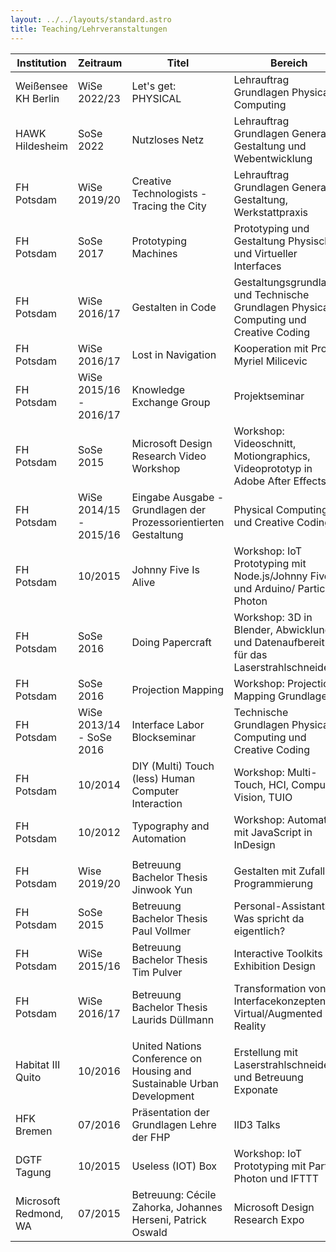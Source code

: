 ```yaml
---
layout: ../../layouts/standard.astro
title: Teaching/Lehrveranstaltungen
---
```


| Institution           | Zeitraum                 | Titel                                                                  | Bereich                                                                                | ECP     |
| --------------------- | ------------------------ | ---------------------------------------------------------------------- | -------------------------------------------------------------------------------------- | ------- |
| Weißensee KH Berlin   | WiSe 2022/23             | Let's get: PHYSICAL                                                    | Lehrauftrag Grundlagen Physical Computing                                              | 6-10ECP |
| HAWK Hildesheim       | SoSe 2022                | Nutzloses Netz                                                         | Lehrauftrag Grundlagen Generative Gestaltung und Webentwicklung                        | 3ECP    |
| FH Potsdam            | WiSe 2019/20             | Creative Technologists - Tracing the City                              | Lehrauftrag Grundlagen Generative Gestaltung, Werkstattpraxis                          | 4ECP    |
| FH Potsdam            | SoSe 2017                | Prototyping Machines                                                   | Prototyping und Gestaltung Physischer und Virtueller Interfaces                        | 10ECP   |
| FH Potsdam            | WiSe 2016/17             | Gestalten in Code                                                      | Gestaltungsgrundlagen und Technische Grundlagen Physical Computing und Creative Coding | 10CP    |
| FH Potsdam            | WiSe 2016/17             | Lost in Navigation                                                     | Kooperation mit Prof. Myriel Milicevic                                                 | 10CP    |
| FH Potsdam            | WiSe 2015/16 - 2016/17   | Knowledge Exchange Group                                               | Projektseminar                                                                         | 4CP     |
| FH Potsdam            | SoSe 2015                | Microsoft Design Research Video Workshop                               | Workshop: Videoschnitt, Motiongraphics, Videoprototyp in Adobe After Effects           |         |
| FH Potsdam            | WiSe 2014/15 - 2015/16   | Eingabe Ausgabe - Grundlagen der Prozessorientierten Gestaltung        | Physical Computing und Creative Coding                                                 | 10CP    |
| FH Potsdam            | 10/2015                  | Johnny Five Is Alive                                                   | Workshop: IoT Prototyping mit Node.js/Johnny Five und Arduino/ Particle Photon         | 4CP     |
| FH Potsdam            | SoSe 2016                | Doing Papercraft                                                       | Workshop: 3D in Blender, Abwicklung und Datenaufbereitung für das Laserstrahlschneiden |         |
| FH Potsdam            | SoSe 2016                | Projection Mapping                                                     | Workshop: Projection Mapping Grundlagen                                                |         |
| FH Potsdam            | WiSe 2013/14 - SoSe 2016 | Interface Labor Blockseminar                                           | Technische Grundlagen Physical Computing und Creative Coding                           | 4CP     |
| FH Potsdam            | 10/2014                  | DIY (Multi) Touch (less) Human Computer Interaction                    | Workshop: Multi-Touch, HCI, Computer Vision, TUIO                                      | 4CP     |
| FH Potsdam            | 10/2012                  | Typography and Automation                                              | Workshop: Automation mit JavaScript in InDesign                                        | 4CP     |
|                       |                          |                                                                        |                                                                                        |         |
| FH Potsdam            | Wise 2019/20             | Betreuung Bachelor Thesis Jinwook Yun                                  | Gestalten mit Zufall in Programmierung                                                 |         |
| FH Potsdam            | SoSe 2015                | Betreuung Bachelor Thesis Paul Vollmer                                 | Personal-Assistants – Was spricht da eigentlich?                                       |         |
| FH Potsdam            | WiSe 2015/16             | Betreuung Bachelor Thesis Tim Pulver                                   | Interactive Toolkits for Exhibition Design                                             |         |
| FH Potsdam            | WiSe 2016/17             | Betreuung Bachelor Thesis Laurids Düllmann                             | Transformation von Interfacekonzepten in Virtual/Augmented Reality                     |         |
|                       |                          |                                                                        |                                                                                        |         |
| Habitat III Quito     | 10/2016                  | United Nations Conference on Housing and Sustainable Urban Development | Erstellung mit Laserstrahlschneiden und Betreuung Exponate                             |         |
| HFK Bremen            | 07/2016                  | Präsentation der Grundlagen Lehre der FHP                              | IID3 Talks                                                                             |         |
| DGTF Tagung           | 10/2015                  | Useless (IOT) Box                                                      | Workshop: IoT Prototyping mit Particle Photon und IFTTT                                |         |
| Microsoft Redmond, WA | 07/2015                  | Betreuung: Cécile Zahorka, Johannes Herseni, Patrick Oswald            | Microsoft Design Research Expo                                                         |         |
